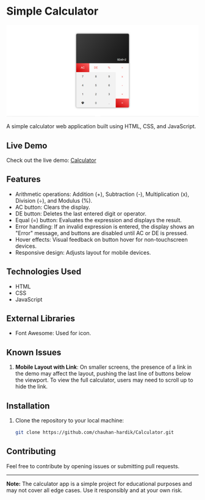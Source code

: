 # Simple Calculator 

![Game Screenshot](Screenshot/desktop.png)

A simple calculator web application built using HTML, CSS, and JavaScript.

## Live Demo

Check out the live demo: [Calculator](https://chauhan-hardik.github.io/Calculator/)

## Features

- Arithmetic operations: Addition (+), Subtraction (-), Multiplication (x), Division (÷), and Modulus (%).
- AC button: Clears the display.
- DE button: Deletes the last entered digit or operator.
- Equal (=) button: Evaluates the expression and displays the result.
- Error handling: If an invalid expression is entered, the display shows an "Error" message, and buttons are disabled until AC or DE is pressed.
- Hover effects: Visual feedback on button hover for non-touchscreen devices.
- Responsive design: Adjusts layout for mobile devices.

## Technologies Used

- HTML
- CSS
- JavaScript

## External Libraries

- Font Awesome: Used for icon.

## Known Issues

1. **Mobile Layout with Link**: On smaller screens, the presence of a link in the demo may affect the layout, pushing the last line of buttons below the viewport. To view the full calculator, users may need to scroll up to hide the link.

## Installation

1. Clone the repository to your local machine:

   ```bash
   git clone https://github.com/chauhan-hardik/Calculator.git

## Contributing

Feel free to contribute by opening issues or submitting pull requests.

---

**Note:** The calculator app is a simple project for educational purposes and may not cover all edge cases. Use it responsibly and at your own risk.
